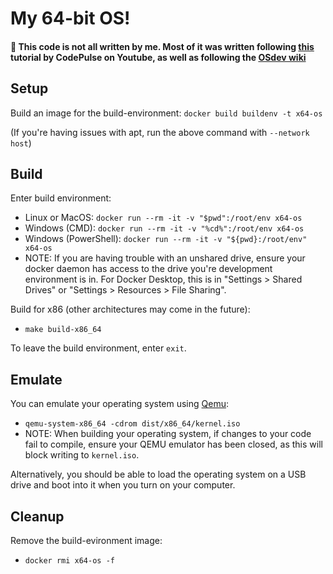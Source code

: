 # My 64-bit OS!

#### 🔴 This code is not all written by me. Most of it was written following [this](https://www.youtube.com/playlist?list=PLZQftyCk7_SeZRitx5MjBKzTtvk0pHMtp) tutorial by CodePulse on Youtube, as well as following the [OSdev wiki](https://wiki.osdev.org/)

## Setup

Build an image for the build-environment: `docker build buildenv -t x64-os`

(If you're having issues with apt, run the above command with `--network host`)

## Build

Enter build environment:
 - Linux or MacOS: `docker run --rm -it -v "$pwd":/root/env x64-os`
 - Windows (CMD): `docker run --rm -it -v "%cd%":/root/env x64-os`
 - Windows (PowerShell): `docker run --rm -it -v "${pwd}:/root/env" x64-os`
 - NOTE: If you are having trouble with an unshared drive, ensure your docker daemon has access to the drive you're development environment is in. For Docker Desktop, this is in "Settings > Shared Drives" or "Settings > Resources > File Sharing".

Build for x86 (other architectures may come in the future):
 - `make build-x86_64`

To leave the build environment, enter `exit`.

## Emulate

You can emulate your operating system using [Qemu](https://www.qemu.org/):

 - `qemu-system-x86_64 -cdrom dist/x86_64/kernel.iso`
 - NOTE: When building your operating system, if changes to your code fail to compile, ensure your QEMU emulator has been closed, as this will block writing to `kernel.iso`.

Alternatively, you should be able to load the operating system on a USB drive and boot into it when you turn on your computer.

## Cleanup

Remove the build-evironment image:
 - `docker rmi x64-os -f`
